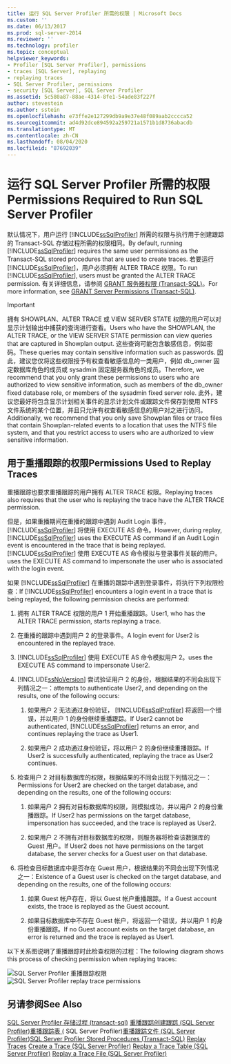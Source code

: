 ```yaml
---
title: 运行 SQL Server Profiler 所需的权限 | Microsoft Docs
ms.custom: ''
ms.date: 06/13/2017
ms.prod: sql-server-2014
ms.reviewer: ''
ms.technology: profiler
ms.topic: conceptual
helpviewer_keywords:
- Profiler [SQL Server Profiler], permissions
- traces [SQL Server], replaying
- replaying traces
- SQL Server Profiler, permissions
- security [SQL Server], SQL Server Profiler
ms.assetid: 5c580a87-88ae-4314-8fe1-54ade83f227f
author: stevestein
ms.author: sstein
ms.openlocfilehash: e73ffe2e127299db9a9e37e48f089aab2cccca52
ms.sourcegitcommit: ad4d92dce894592a259721a1571b1d8736abacdb
ms.translationtype: MT
ms.contentlocale: zh-CN
ms.lasthandoff: 08/04/2020
ms.locfileid: "87692039"
---
```

# <a name="permissions-required-to-run-sql-server-profiler"></a><span data-ttu-id="5f3c9-102">运行 SQL Server Profiler 所需的权限</span><span class="sxs-lookup"><span data-stu-id="5f3c9-102">Permissions Required to Run SQL Server Profiler</span></span>
  <span data-ttu-id="5f3c9-103">默认情况下，用户运行 [!INCLUDE[ssSqlProfiler](../../../includes/sssqlprofiler-md.md)] 所需的权限与执行用于创建跟踪的 Transact-SQL 存储过程所需的权限相同。</span><span class="sxs-lookup"><span data-stu-id="5f3c9-103">By default, running [!INCLUDE[ssSqlProfiler](../../../includes/sssqlprofiler-md.md)] requires the same user permissions as the Transact-SQL stored procedures that are used to create traces.</span></span> <span data-ttu-id="5f3c9-104">若要运行 [!INCLUDE[ssSqlProfiler](../../../includes/sssqlprofiler-md.md)]，用户必须拥有 ALTER TRACE 权限。</span><span class="sxs-lookup"><span data-stu-id="5f3c9-104">To run [!INCLUDE[ssSqlProfiler](../../../includes/sssqlprofiler-md.md)], users must be granted the ALTER TRACE permission.</span></span> <span data-ttu-id="5f3c9-105">有关详细信息，请参阅 [GRANT 服务器权限 (Transact-SQL)](/sql/t-sql/statements/grant-server-permissions-transact-sql)。</span><span class="sxs-lookup"><span data-stu-id="5f3c9-105">For more information, see [GRANT Server Permissions &#40;Transact-SQL&#41;](/sql/t-sql/statements/grant-server-permissions-transact-sql).</span></span>

> [!IMPORTANT]
>  <span data-ttu-id="5f3c9-106">拥有 SHOWPLAN、ALTER TRACE 或 VIEW SERVER STATE 权限的用户可以对显示计划输出中捕获的查询进行查看。</span><span class="sxs-lookup"><span data-stu-id="5f3c9-106">Users who have the SHOWPLAN, the ALTER TRACE, or the VIEW SERVER STATE permission can view queries that are captured in Showplan output.</span></span> <span data-ttu-id="5f3c9-107">这些查询可能包含敏感信息，例如密码。</span><span class="sxs-lookup"><span data-stu-id="5f3c9-107">These queries may contain sensitive information such as passwords.</span></span> <span data-ttu-id="5f3c9-108">因此，建议您仅将这些权限授予有权查看敏感信息的一类用户，例如 db_owner 固定数据库角色的成员或 sysadmin 固定服务器角色的成员。</span><span class="sxs-lookup"><span data-stu-id="5f3c9-108">Therefore, we recommend that you only grant these permissions to users who are authorized to view sensitive information, such as members of the db_owner fixed database role, or members of the sysadmin fixed server role.</span></span> <span data-ttu-id="5f3c9-109">此外，建议您最好将包含显示计划相关事件的显示计划文件或跟踪文件保存到使用 NTFS 文件系统的某个位置，并且只允许有权查看敏感信息的用户对之进行访问。</span><span class="sxs-lookup"><span data-stu-id="5f3c9-109">Additionally, we recommend that you only save Showplan files or trace files that contain Showplan-related events to a location that uses the NTFS file system, and that you restrict access to users who are authorized to view sensitive information.</span></span>

## <a name="permissions-used-to-replay-traces"></a><span data-ttu-id="5f3c9-110">用于重播跟踪的权限</span><span class="sxs-lookup"><span data-stu-id="5f3c9-110">Permissions Used to Replay Traces</span></span>
 <span data-ttu-id="5f3c9-111">重播跟踪也要求重播跟踪的用户拥有 ALTER TRACE 权限。</span><span class="sxs-lookup"><span data-stu-id="5f3c9-111">Replaying traces also requires that the user who is replaying the trace have the ALTER TRACE permission.</span></span>

 <span data-ttu-id="5f3c9-112">但是，如果重播期间在重播的跟踪中遇到 Audit Login 事件， [!INCLUDE[ssSqlProfiler](../../../includes/sssqlprofiler-md.md)] 将使用 EXECUTE AS 命令。</span><span class="sxs-lookup"><span data-stu-id="5f3c9-112">However, during replay, [!INCLUDE[ssSqlProfiler](../../../includes/sssqlprofiler-md.md)] uses the EXECUTE AS command if an Audit Login event is encountered in the trace that is being replayed.</span></span> [!INCLUDE[ssSqlProfiler](../../../includes/sssqlprofiler-md.md)] <span data-ttu-id="5f3c9-113">使用 EXECUTE AS 命令模拟与登录事件关联的用户。</span><span class="sxs-lookup"><span data-stu-id="5f3c9-113">uses the EXECUTE AS command to impersonate the user who is associated with the login event.</span></span>

 <span data-ttu-id="5f3c9-114">如果 [!INCLUDE[ssSqlProfiler](../../../includes/sssqlprofiler-md.md)] 在重播的跟踪中遇到登录事件，将执行下列权限检查：</span><span class="sxs-lookup"><span data-stu-id="5f3c9-114">If [!INCLUDE[ssSqlProfiler](../../../includes/sssqlprofiler-md.md)] encounters a login event in a trace that is being replayed, the following permission checks are performed:</span></span>

1.  <span data-ttu-id="5f3c9-115">拥有 ALTER TRACE 权限的用户 1 开始重播跟踪。</span><span class="sxs-lookup"><span data-stu-id="5f3c9-115">User1, who has the ALTER TRACE permission, starts replaying a trace.</span></span>

2.  <span data-ttu-id="5f3c9-116">在重播的跟踪中遇到用户 2 的登录事件。</span><span class="sxs-lookup"><span data-stu-id="5f3c9-116">A login event for User2 is encountered in the replayed trace.</span></span>

3.  [!INCLUDE[ssSqlProfiler](../../../includes/sssqlprofiler-md.md)] <span data-ttu-id="5f3c9-117">使用 EXECUTE AS 命令模拟用户 2。</span><span class="sxs-lookup"><span data-stu-id="5f3c9-117">uses the EXECUTE AS command to impersonate User2.</span></span>

4.  [!INCLUDE[ssNoVersion](../../includes/ssnoversion-md.md)] <span data-ttu-id="5f3c9-118">尝试验证用户 2 的身份，根据结果的不同会出现下列情况之一：</span><span class="sxs-lookup"><span data-stu-id="5f3c9-118">attempts to authenticate User2, and depending on the results, one of the following occurs:</span></span>

    1.  <span data-ttu-id="5f3c9-119">如果用户 2 无法通过身份验证， [!INCLUDE[ssSqlProfiler](../../../includes/sssqlprofiler-md.md)] 将返回一个错误，并以用户 1 的身份继续重播跟踪。</span><span class="sxs-lookup"><span data-stu-id="5f3c9-119">If User2 cannot be authenticated, [!INCLUDE[ssSqlProfiler](../../../includes/sssqlprofiler-md.md)] returns an error, and continues replaying the trace as User1.</span></span>

    2.  <span data-ttu-id="5f3c9-120">如果用户 2 成功通过身份验证，将以用户 2 的身份继续重播跟踪。</span><span class="sxs-lookup"><span data-stu-id="5f3c9-120">If User2 is successfully authenticated, replaying the trace as User2 continues.</span></span>

5.  <span data-ttu-id="5f3c9-121">检查用户 2 对目标数据库的权限，根据结果的不同会出现下列情况之一：</span><span class="sxs-lookup"><span data-stu-id="5f3c9-121">Permissions for User2 are checked on the target database, and depending on the results, one of the following occurs:</span></span>

    1.  <span data-ttu-id="5f3c9-122">如果用户 2 拥有对目标数据库的权限，则模拟成功，并以用户 2 的身份重播跟踪。</span><span class="sxs-lookup"><span data-stu-id="5f3c9-122">If User2 has permissions on the target database, impersonation has succeeded, and the trace is replayed as User2.</span></span>

    2.  <span data-ttu-id="5f3c9-123">如果用户 2 不拥有对目标数据库的权限，则服务器将检查该数据库的 Guest 用户。</span><span class="sxs-lookup"><span data-stu-id="5f3c9-123">If User2 does not have permissions on the target database, the server checks for a Guest user on that database.</span></span>

6.  <span data-ttu-id="5f3c9-124">将检查目标数据库中是否存在 Guest 用户，根据结果的不同会出现下列情况之一：</span><span class="sxs-lookup"><span data-stu-id="5f3c9-124">Existence of a Guest user is checked on the target database, and depending on the results, one of the following occurs:</span></span>

    1.  <span data-ttu-id="5f3c9-125">如果 Guest 帐户存在，将以 Guest 帐户重播跟踪。</span><span class="sxs-lookup"><span data-stu-id="5f3c9-125">If a Guest account exists, the trace is replayed as the Guest account.</span></span>

    2.  <span data-ttu-id="5f3c9-126">如果目标数据库中不存在 Guest 帐户，将返回一个错误，并以用户 1 的身份重播跟踪。</span><span class="sxs-lookup"><span data-stu-id="5f3c9-126">If no Guest account exists on the target database, an error is returned and the trace is replayed as User1.</span></span>

 <span data-ttu-id="5f3c9-127">以下关系图说明了重播跟踪时此检查权限的过程：</span><span class="sxs-lookup"><span data-stu-id="5f3c9-127">The following diagram shows this process of checking permission when replaying traces:</span></span>

 <span data-ttu-id="5f3c9-128">![SQL Server Profiler 重播跟踪权限](../../database-engine/media/replaytracedecisiontree.gif "SQL Server Profiler 重播跟踪权限")</span><span class="sxs-lookup"><span data-stu-id="5f3c9-128">![SQL Server Profiler replay trace permissions](../../database-engine/media/replaytracedecisiontree.gif "SQL Server Profiler replay trace permissions")</span></span>

## <a name="see-also"></a><span data-ttu-id="5f3c9-129">另请参阅</span><span class="sxs-lookup"><span data-stu-id="5f3c9-129">See Also</span></span>
 <span data-ttu-id="5f3c9-130">[SQL Server Profiler 存储过程 &#40;transact-sql&#41;](/sql/relational-databases/system-stored-procedures/sql-server-profiler-stored-procedures-transact-sql) [重播跟踪](replay-traces.md)[创建跟踪 &#40;SQL Server Profiler](create-a-trace-sql-server-profiler.md)&#41;[重播跟踪表 &#40;](replay-a-trace-table-sql-server-profiler.md) SQL Server Profiler&#41;[重播跟踪文件 &#40;SQL Server Profiler](replay-a-trace-file-sql-server-profiler.md)&#41;</span><span class="sxs-lookup"><span data-stu-id="5f3c9-130">[SQL Server Profiler Stored Procedures &#40;Transact-SQL&#41;](/sql/relational-databases/system-stored-procedures/sql-server-profiler-stored-procedures-transact-sql) [Replay Traces](replay-traces.md) [Create a Trace &#40;SQL Server Profiler&#41;](create-a-trace-sql-server-profiler.md) [Replay a Trace Table &#40;SQL Server Profiler&#41;](replay-a-trace-table-sql-server-profiler.md) [Replay a Trace File &#40;SQL Server Profiler&#41;](replay-a-trace-file-sql-server-profiler.md)</span></span>



